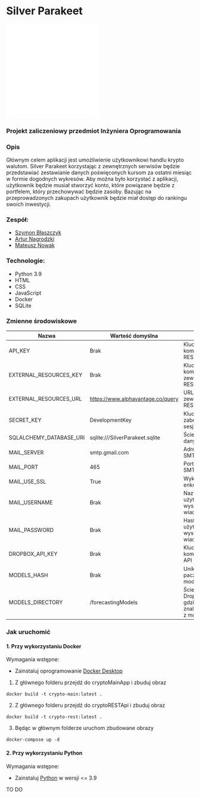 # Silver Parakeet

<img src="docs/logo_white.png" width="250" alt="Silver Parakeet Logo">

### Projekt zaliczeniowy przedmiot Inżyniera Oprogramowania

### Opis
Głównym celem aplikacji jest umożliwienie użytkownikowi handlu krypto walutom. Silver Parakeet korzystając z zewnętrznych serwisów będzie przedstawiać zestawianie danych poświęconych kursom za ostatni miesiąc w formie dogodnych wykresów. Aby można było korzystać z aplikacji, użytkownik będzie musiał stworzyć konto, które powiązane będzie z portfelem, który przechowywać będzie zasoby. Bazując na przeprowadzonych zakupach użytkownik będzie miał dostęp do rankingu swoich inwestycji.  

### Zespół:
- [Szymon Błaszczyk](https://github.com/gaser3)
- [Artur Nagrodzki](https://github.com/ArturNagrodzki)
- [Mateusz Nowak](https://github.com/NovakMateusz)

### Technologie:
- Python 3.9
- HTML
- CSS
- JavaScript
- Docker
- SQLite

### Zmienne środowiskowe
| Nazwa                   | Wartość domyślna                  | Opis                                                        | Komponent   |
|-------------------------|-----------------------------------|-------------------------------------------------------------|-------------|
| API_KEY                 | Brak                              | Klucz do komunikacji z REST API                             | Main / REST |
| EXTERNAL_RESOURCES_KEY  | Brak                              | Klucz do komunikacji z zewnętrzynym REST API                | REST        |
| EXTERNAL_RESOURCES_URL  | https://www.alphavantage.co/query | URL do zewnętrznego REST API                                | REST        |
| SECRET_KEY              | DevelopmentKey                    | Klucz zabezpieczajacy sesje klienta                         | Main        |
| SQLALCHEMY_DATABASE_URI | sqlite:///SilverParakeet.sqlite   | Ścieżka do bazy danych                                      | Main        |
| MAIL_SERVER             | smtp.gmail.com                    | Adres serwera SMTP                                          | Main        |
| MAIL_PORT               | 465                               | Port serwera SMTP                                           | Main        |
| MAIL_USE_SSL            | True                              | Wykorzystanie enkrypcji SSL                                 | Main        |
| MAIL_USERNAME           | Brak                              | Nazwa użytkownika wysyłajacego wiadomość                    | Main        |
| MAIL_PASSWORD           | Brak                              | Hasło użytkownika wysyłającego wiadomość                    | Main        |
| DROPBOX_API_KEY         | Brak                              | Klucz do komunikacji z API Dropbox'a                        | REST        |
| MODELS_HASH             | Brak                              | Unikalna nazwa paczki z modelami                            | REST        |
| MODELS_DIRECTORY        | /forecastingModels                | Ścieżka do Dropbox'a, gdzie można znaleźć paczkę z modelami | REST        |


### Jak uruchomić
#### 1. Przy wykorzystaniu Docker  
Wymagania wstępne:
- Zainstaluj oprogramowanie [Docker Desktop](https://docs.docker.com/desktop/)

1. Z głównego folderu przejdź do cryptoMainApp i zbuduj obraz
```console  
docker build -t crypto-main:latest . 
```
2. Z głównego folderu przejdź do cryptoRESTApi i zbuduj obraz
```console
docker build -t crypto-rest:latest .
```
3. Będąc w głównym folderze uruchom zbudowane obrazy
```console
docker-compose up -d
```

#### 2. Przy wykorzystaniu Python  
Wymagania wstępne:
- Zainstaluj [Python](https://www.python.org/downloads/) w wersji <= 3.9

TO DO